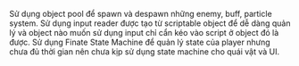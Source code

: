 Sử dụng object pool để spawn và despawn những enemy, buff, particle system.
Sử dụng input reader được tạo từ scriptable object để dễ dàng quản lý và object nào muốn sử dụng input chỉ cẩn kéo vào script ở object đó là được.
Sử dụng Finate State Machine để quản lý state của player nhưng chưa đủ thời gian nên chưa kịp sử dụng state machine cho quái vật và UI.
